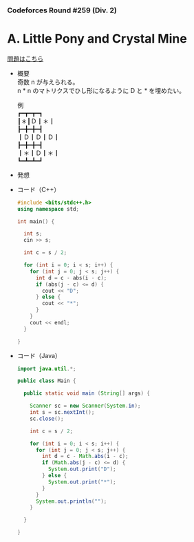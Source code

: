 ### Codeforces Round #259 (Div. 2)

# A. Little Pony and Crystal Mine

  [問題はこちら](https://codeforces.com/problemset/problem/454/A)
  
- 概要<br>
  奇数 n が与えられる。<br>
  n * n のマトリクスでひし形になるように D と * を埋めたい。<br>
  
  例<br>
  ┏━┳━┳━┓<br>
  ┃＊┃Ｄ┃＊┃<br>
  ┣━╋━╋━┫<br>
  ┃Ｄ┃Ｄ┃Ｄ┃<br>
  ┣━╋━╋━┫<br>
  ┃＊┃Ｄ┃＊┃<br>
  ┗━┻━┻━┛<br>
  
- 発想<br>
  
  
  
- コード（C++）

  ```cpp
  #include <bits/stdc++.h>
  using namespace std;

  int main() {

    int s;
    cin >> s;

    int c = s / 2;

    for (int i = 0; i < s; i++) {
      for (int j = 0; j < s; j++) {
        int d = c - abs(i - c);
        if (abs(j - c) <= d) {
          cout << "D";
        } else {
          cout << "*";
        }
      }
      cout << endl;
    }

  }
  ```
  
- コード（Java）

  ```java
  import java.util.*;

  public class Main {

    public static void main (String[] args) {

      Scanner sc = new Scanner(System.in);
      int s = sc.nextInt();
      sc.close();

      int c = s / 2;

      for (int i = 0; i < s; i++) {
        for (int j = 0; j < s; j++) {
          int d = c - Math.abs(i - c);
          if (Math.abs(j - c) <= d) {
            System.out.print("D");
          } else {
            System.out.print("*");
          }
        }
        System.out.println("");
      }

    }

  }
  ```
    